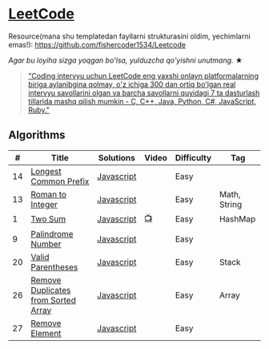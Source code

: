 # [LeetCode](https://leetcode.com/problemset/algorithms/)
Resource(mana shu templatedan fayllarni strukturasini oldim, yechimlarni emas!): https://github.com/fishercoder1534/Leetcode

_Agar bu loyiha sizga yoqgan bo'lsa, yulduzcha qo'yishni unutmang._ &#9733;

> ["Coding intervyu uchun LeetCode eng yaxshi onlayn platformalarning biriga aylanibgina qolmay, o'z ichiga 300 dan ortiq bo'lgan real intervyu savollarini olgan va barcha savollarni quyidagi 7 ta dasturlash tillarida mashq qilish mumkin - C, C++, Java, Python, C#, JavaScript, Ruby."](https://www.quora.com/How-effective-is-Leetcode-for-preparing-for-technical-interviews)

## Algorithms

| #    |      Title     | Solutions                                                                                                                                | Video                                                                         | Difficulty                       | Tag                  
|------|----------------|------------------------------------------------------------------------------------------------------------------------------------------|-------------------------------------------------------------------------------|----------------------------------|-------------
| 14   |[Longest Common Prefix](https://leetcode.com/problems/longest-common-prefix/)| [Javascript](../master/src/main/javascript/_14.js)                                                                   |                            | Easy                             
| 13   |[Roman to Integer](https://leetcode.com/problems/roman-to-integer)| [Javascript](../master/src/main/javascript/_13.js)                                                                   |                                                                               | Easy                             | Math, String
| 1    |[Two Sum](https://leetcode.com/problems/two-sum/)| [Javascript](../master/src/main/javascript/_1.js) | [:tv:](https://www.youtube.com/watch?v=kPXOr6pW8KM&t=)                        | Easy                             | HashMap 
| 9    |[Palindrome Number](https://leetcode.com/problems/palindrome-number/)| [Javascript](../master/src/main/javascript/_9.js)                                           |                                                                               | Easy 
| 20   |[Valid Parentheses](https://leetcode.com/problems/valid-parentheses/)| [Javascript](../master/src/main/javascript/_20.js)                                            |                                                                    | Easy                             |Stack
| 26   |[Remove Duplicates from Sorted Array](https://leetcode.com/problems/remove-duplicates-from-sorted-array/)| [Javascript](../master/src/main/javascript/_26.js)                                                                   | | Easy                             | Array 
| 27   |[Remove Element](https://leetcode.com/problems/remove-element/)| [Javascript](../master/src/main/javascript/_27.js)                                                                   |                                                                               | Easy                             |